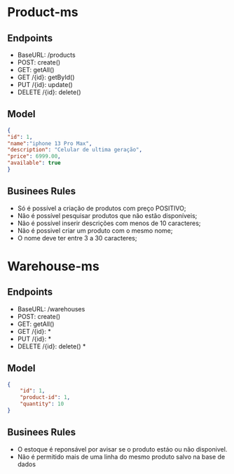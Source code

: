 # Product-ms

## Endpoints
- BaseURL: /products
- POST: create()
- GET: getAll()
- GET /{id}: getById()
- PUT /{id}: update()
- DELETE /{id}: delete()

## Model
```json
{
"id": 1,
"name":"iphone 13 Pro Max",
"description": "Celular de ultima geração",
"price": 6999.00,
"available": true
}
```

## Businees Rules
- Só é possível a criação de produtos com preço POSITIVO;
- Não é possível pesquisar produtos que não estão disponíveis;
- Não é possível inserir descrições com menos de 10 caracteres;
- Não é possivel criar um produto com o mesmo nome;
- O nome deve ter entre 3 a 30 caracteres;

# Warehouse-ms

## Endpoints
- BaseURL: /warehouses
- POST: create()
- GET: getAll()
- GET /{id}: *
- PUT /{id}: *
- DELETE /{id}: delete() *

## Model
```json
{
    "id": 1,
    "product-id": 1,
    "quantity": 10
}
```


## Businees Rules
- O estoque é reponsável por avisar se o produto  estáo ou não disponivel.
- Não é permitido mais de uma linha do mesmo produto salvo na base de dados
